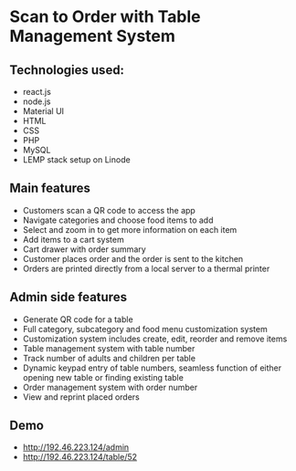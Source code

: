 # Scan to Order with Table Management System
 
## Technologies used:
- react.js
- node.js
- Material UI
- HTML
- CSS
- PHP
- MySQL
- LEMP stack setup on Linode

## Main features
- Customers scan a QR code to access the app
- Navigate categories and choose food items to add
- Select and zoom in to get more information on each item
- Add items to a cart system
- Cart drawer with order summary
- Customer places order and the order is sent to the kitchen
- Orders are printed directly from a local server to a thermal printer

## Admin side features
- Generate QR code for a table
- Full category, subcategory and food menu customization system
- Customization system includes create, edit, reorder and remove items
- Table management system with table number
- Track number of adults and children per table
- Dynamic keypad entry of table numbers, seamless function of either opening new table or finding existing table
- Order management system with order number
- View and reprint placed orders

## Demo
- http://192.46.223.124/admin
- http://192.46.223.124/table/52
